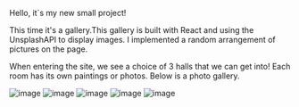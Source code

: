 Hello, it`s my new small project!

This time it's a gallery.This gallery is built with React and using the UnsplashAPI to display images. I implemented a random arrangement of pictures on the page.

When entering the site, we see a choice of 3 halls that we can get into!
Each room has its own paintings or photos.
Below is a photo gallery.

![image](https://github.com/Che1enger/Gallery/assets/128822478/e8ee8b54-e600-48ef-ab06-95eac60f9245)
![image](https://github.com/Che1enger/Gallery/assets/128822478/47cf6f3c-baf3-4362-9349-ae89ba0ba369)
![image](https://github.com/Che1enger/Gallery/assets/128822478/2fdc2aae-a155-4779-a020-17d8df3b27bd)
![image](https://github.com/Che1enger/Gallery/assets/128822478/0bf8817e-a68d-4074-b72c-67fa691ddf4e)
![image](https://github.com/Che1enger/Gallery/assets/128822478/4c548906-50c2-45f5-bb93-9149fb79a9fc)

